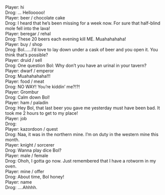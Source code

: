Player: hi  
Drog: <Gulp>… Hellooo<burp>oo!  
Player: beer / chocolate cake  
Drog: I heard that he’s been missing for a week now. For sure that half-blind mole fell into the lava!  
Player: beregar / rehal  
Drog: These 20 beers each evening kill ME. Muahahahaha!  
Player: buy / shop  
Drog: Bol……I’d love to lay down under a cask of beer and you open it. You think that’s possible?  
Player: druid / sell  
Drog: One question Bol: Why don’t you have an urinal in your tavern?  
Player: dwarf / emperor  
Drog: Muahahahaha!!!  
Player: food / meat  
Drog: NO WAY! You’re kiddin’ me?!?!  
Player: Grombur  
Drog: Calm down Bol!  
Player: ham / paladin  
Drog: Hey Bol, that last beer you gave me yesterday must have been bad. It took me 2 hours to get to my place!  
Player: job  
Drog: <giggles>  
Player: kazordoon / quest  
Drog: Naa, it was in the northern mine. I’m on duty in the western mine this month.  
Player: knight / sorcerer  
Drog: Wanna play dice Bol?  
Player: male / female  
Drog: Ohoh, I gotta go now. Just remembered that I have a rotworm in my oven.  
Player: mine / offer  
Drog: About time, Bol honey!  
Player: name  
Drog: <Gulp gulp>….Ahhhh.  
